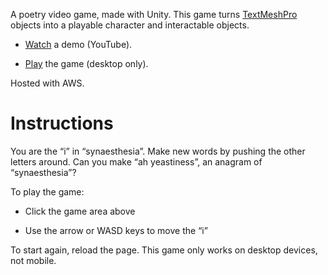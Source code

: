 A poetry video game, made with Unity. This game turns [TextMeshPro](https://docs.unity3d.com/Packages/com.unity.ugui@3.0/manual/TextMeshPro/index.html) objects into a playable character and interactable objects.

- [Watch](https://www.youtube.com/watch?v=gYyy-ZTcEfg) a demo (YouTube). 

- [Play](https://www.chriskerrpoet.com/synaesthesia) the game (desktop only). 

Hosted with AWS. 

# Instructions

You are the “i” in “synaesthesia”. Make new words by pushing the other letters around. Can you make “ah yeastiness”, an anagram of “synaesthesia”?

To play the game: 

-  Click the game area above

-  Use the arrow or WASD keys to move the “i”

To start again, reload the page. This game only works on desktop devices, not mobile. 

